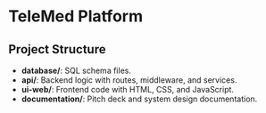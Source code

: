 # TeleMed Platform

## Project Structure
- **database/**: SQL schema files.
- **api/**: Backend logic with routes, middleware, and services.
- **ui-web/**: Frontend code with HTML, CSS, and JavaScript.
- **documentation/**: Pitch deck and system design documentation.


